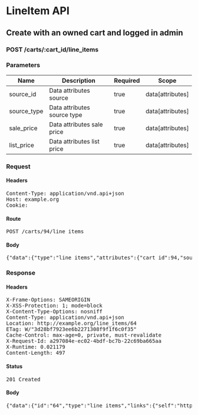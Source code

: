 # LineItem API

## Create with an owned cart and logged in admin

### POST /carts/:cart_id/line_items

### Parameters

| Name | Description | Required | Scope |
|------|-------------|----------|-------|
| source_id | Data attributes source | true | data[attributes] |
| source_type | Data attributes source type | true | data[attributes] |
| sale_price | Data attributes sale price | true | data[attributes] |
| list_price | Data attributes list price | true | data[attributes] |

### Request

#### Headers

<pre>Content-Type: application/vnd.api+json
Host: example.org
Cookie: </pre>

#### Route

<pre>POST /carts/94/line_items</pre>

#### Body

<pre>{"data":{"type":"line_items","attributes":{"cart_id":94,"source_id":69,"source_type":"Item","sale_price":1.0,"list_price":1.0}}}</pre>

### Response

#### Headers

<pre>X-Frame-Options: SAMEORIGIN
X-XSS-Protection: 1; mode=block
X-Content-Type-Options: nosniff
Content-Type: application/vnd.api+json
Location: http://example.org/line_items/64
ETag: W/&quot;3d28bf7923ee6b2271308f9f1f6c0f35&quot;
Cache-Control: max-age=0, private, must-revalidate
X-Request-Id: a297084e-ec02-4bdf-bc7b-22c69ba665aa
X-Runtime: 0.021179
Content-Length: 497</pre>

#### Status

<pre>201 Created</pre>

#### Body

<pre>{"data":{"id":"64","type":"line_items","links":{"self":"http://example.org/line_items/64"},"attributes":{"cart_id":94,"sale_price":"1.0","list_price":"1.0","quantity":null,"created_at":"2018-05-14T06:13:04.967Z","updated_at":"2018-05-14T06:13:04.967Z","source_id":69,"source_type":"Item","source_sku":"IMASKU","source_name":"An Item","options":{}},"relationships":{"cart":{"links":{"self":"http://example.org/line_items/64/relationships/cart","related":"http://example.org/line_items/64/cart"}}}}}</pre>
